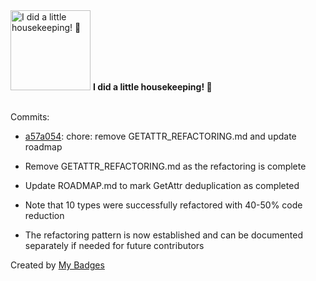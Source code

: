 <img src="https://my-badges.github.io/my-badges/chore-commit.png" alt="I did a little housekeeping! 🧹" title="I did a little housekeeping! 🧹" width="128">
<strong>I did a little housekeeping! 🧹</strong>
<br><br>

Commits:

- <a href="https://github.com/mmichie/m28/commit/a57a0548e72feef43957ddf3235fc4daae273ebb">a57a054</a>: chore: remove GETATTR_REFACTORING.md and update roadmap

- Remove GETATTR_REFACTORING.md as the refactoring is complete
- Update ROADMAP.md to mark GetAttr deduplication as completed
- Note that 10 types were successfully refactored with 40-50% code reduction
- The refactoring pattern is now established and can be documented
  separately if needed for future contributors


Created by <a href="https://github.com/my-badges/my-badges">My Badges</a>